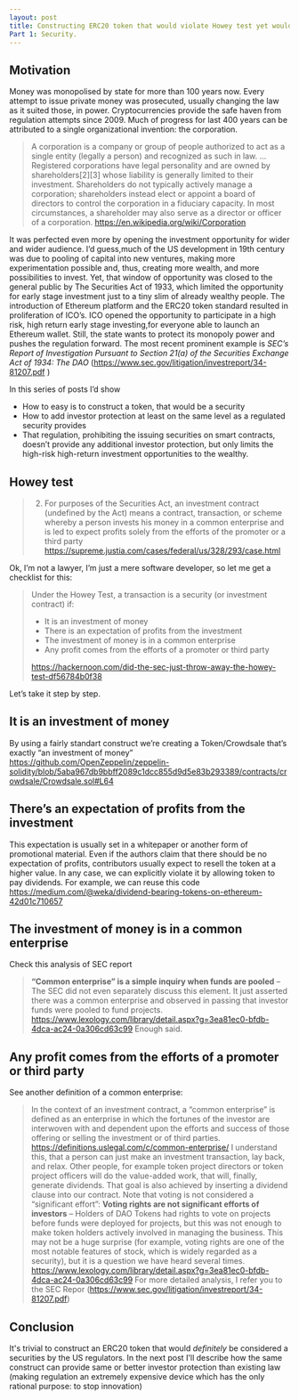 ```yaml
---
layout: post
title: Constructing ERC20 token that would violate Howey test yet would protect investor more than regulator does. 
Part 1: Security.
---
```


## Motivation
Money was monopolised by state for more than 100 years now.  Every attempt to issue private money was prosecuted, usually changing the law as it suited those, in power. 
Cryptocurrencies provide the safe haven from regulation attempts since 2009.
Much of progress for last 400 years can be attributed to a single organizational invention: the corporation.

> A corporation is a company or group of people authorized to act as a single entity (legally a person) and recognized as such in law.
> …
> Registered corporations have legal personality and are owned by shareholders[2][3] whose liability is generally limited to their investment. Shareholders do not typically actively manage a corporation; shareholders instead elect or appoint a board of directors to control the corporation in a fiduciary capacity. In most circumstances, a shareholder may also serve as a director or officer of a corporation.
> https://en.wikipedia.org/wiki/Corporation 

It was perfected even more by opening the investment opportunity for wider and wider audience.  I’d guess,much of the US development in 19th century was due to pooling of capital into new ventures, making more experimentation possible and, thus, creating more wealth, and more possibilities to invest.
Yet, that window of opportunity was closed to the general public by The Securities Act of 1933, which limited the opportunity for early stage investment just to a tiny slim of already wealthy people.
The introduction of Ethereum platform and the ERC20 token standard resulted in proliferation of ICO’s. ICO opened the opportunity to participate in a high risk, high return early stage investing,for everyone able to launch an Ethereum wallet.
Still, the state wants to protect its monopoly power and pushes the regulation forward.  The most recent prominent example is _SEC’s Report of Investigation Pursuant to Section 21(a) of the Securities Exchange Act of 1934: The DAO_ (https://www.sec.gov/litigation/investreport/34-81207.pdf )

In this series of posts I’d show

- How to easy is to construct a token, that would be a security
- How to add investor protection at least on the same level as a regulated security provides
- That regulation, prohibiting the issuing securities on smart contracts, doesn’t provide any additional investor protection, but only limits the high-risk high-return investment opportunities to the wealthy.


## Howey test
> 2. For purposes of the Securities Act, an investment contract (undefined by the Act) means a contract, transaction, or scheme whereby a person invests his money in a common enterprise and is led to expect profits solely from the efforts of the promoter or a third party
> https://supreme.justia.com/cases/federal/us/328/293/case.html

Ok, I’m not a lawyer, I’m just a mere software developer, so let me get a checklist for this:
> Under the Howey Test, a transaction is a security (or investment contract) if:
> 
> - It is an investment of money
> - There is an expectation of profits from the investment
> - The investment of money is in a common enterprise
> - Any profit comes from the efforts of a promoter or third party
> 
> https://hackernoon.com/did-the-sec-just-throw-away-the-howey-test-df56784b0f38

Let’s take it step by step.

## It is an investment of money

By using a fairly standart construct we’re creating a Token/Crowdsale that’s exactly “an investment of money” https://github.com/OpenZeppelin/zeppelin-solidity/blob/5aba967db9bbff2089c1dcc855d9d5e83b293389/contracts/crowdsale/Crowdsale.sol#L64

## There’s an expectation of profits from the investment
This expectation is usually set in a whitepaper or another form of promotional material.  Even if the authors claim that there should be no expectation of profits, contributors usually expect to resell the token at a higher value.
In any case, we can explicitly violate it by allowing token to pay dividends.  For example, we can reuse this code https://medium.com/@weka/dividend-bearing-tokens-on-ethereum-42d01c710657 

## The investment of money is in a common enterprise
Check this analysis of SEC report
> **“Common enterprise” is a simple inquiry when funds are pooled** – The SEC did not even separately discuss this element. It just asserted there was a common enterprise and observed in passing that investor funds were pooled to fund projects.
> https://www.lexology.com/library/detail.aspx?g=3ea81ec0-bfdb-4dca-ac24-0a306cd63c99 
Enough said.

## Any profit comes from the efforts of a promoter or third party
See another definition of a common enterprise:
> In the context of an investment contract, a “common enterprise” is defined as an enterprise in which the fortunes of the investor are interwoven with and dependent upon the efforts and success of those offering or selling the investment or of third parties.
> https://definitions.uslegal.com/c/common-enterprise/
I understand this, that a person can just make an investment transaction, lay back, and relax.  Other people, for example token project directors or token project officers will do the value-added work, that will, finally, generate dividends.
That goal is also achieved by inserting a dividend clause into our contract.
Note that voting is not considered a “significant effort”:
> **Voting rights are not significant efforts of investors** – Holders of DAO Tokens had rights to vote on projects before funds were deployed for projects, but this was not enough to make token holders actively involved in managing the business. This may not be a huge surprise (for example, voting rights are one of the most notable features of stock, which is widely regarded as a security), but it is a question we have heard several times.
> https://www.lexology.com/library/detail.aspx?g=3ea81ec0-bfdb-4dca-ac24-0a306cd63c99
For more detailed analysis, I refer you to the SEC Repor (https://www.sec.gov/litigation/investreport/34-81207.pdf)

## Conclusion
It's trivial to construct an ERC20 token that would _definitely_ be considered a securities by the US regulators.
In the next post I'll describe how the same construct can provide same or better investor protection than existing law (making regulation an extremely expensive device which has the only rational purpose: to stop innovation)

